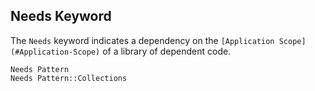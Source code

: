 
## Needs Keyword

The `Needs` keyword indicates a dependency on the `[Application Scope](#Application-Scope)`
 of a library of dependent code.

```pattern
Needs Pattern
Needs Pattern::Collections
```
